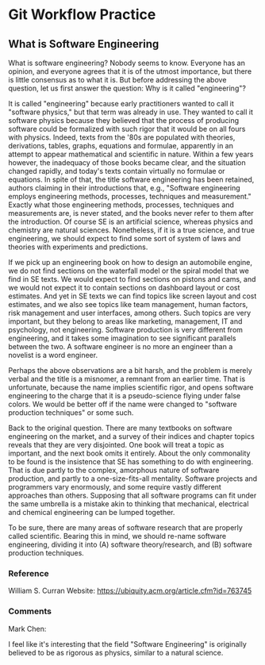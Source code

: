 # Git Workflow Practice
## What is Software Engineering

What is software engineering? Nobody seems to know. Everyone has an opinion, and everyone agrees that it is of the utmost importance, but there is little consensus as to what it is. But before addressing the above question, let us first answer the question: Why is it called "engineering"?

It is called "engineering" because early practitioners wanted to call it "software physics," but that term was already in use. They wanted to call it software physics because they believed that the process of producing software could be formalized with such rigor that it would be on all fours with physics. Indeed, texts from the '80s are populated with theories, derivations, tables, graphs, equations and formulae, apparently in an attempt to appear mathematical and scientific in nature. Within a few years however, the inadequacy of those books became clear, and the situation changed rapidly, and today's texts contain virtually no formulae or equations. In spite of that, the title software engineering has been retained, authors claiming in their introductions that, e.g., "Software engineering employs engineering methods, processes, techniques and measurement." Exactly what those engineering methods, processes, techniques and measurements are, is never stated, and the books never refer to them after the introduction. Of course SE is an artificial science, whereas physics and chemistry are natural sciences. Nonetheless, if it is a true science, and true engineering, we should expect to find some sort of system of laws and theories with experiments and predictions.

If we pick up an engineering book on how to design an automobile engine, we do not find sections on the waterfall model or the spiral model that we find in SE texts. We would expect to find sections on pistons and cams, and we would not expect it to contain sections on dashboard layout or cost estimates. And yet in SE texts we can find topics like screen layout and cost estimates, and we also see topics like team management, human factors, risk management and user interfaces, among others. Such topics are very important, but they belong to areas like marketing, management, IT and psychology, not engineering. Software production is very different from engineering, and it takes some imagination to see significant parallels between the two. A software engineer is no more an engineer than a novelist is a word engineer.

Perhaps the above observations are a bit harsh, and the problem is merely verbal and the title is a misnomer, a remnant from an earlier time. That is unfortunate, because the name implies scientific rigor, and opens software engineering to the charge that it is a pseudo-science flying under false colors. We would be better off if the name were changed to "software production techniques" or some such.

Back to the original question. There are many textbooks on software engineering on the market, and a survey of their indices and chapter topics reveals that they are very disjointed. One book will treat a topic as important, and the next book omits it entirely. About the only commonality to be found is the insistence that SE has something to do with engineering. That is due partly to the complex, amorphous nature of software production, and partly to a one-size-fits-all mentality. Software projects and programmers vary enormously, and some require vastly different approaches than others. Supposing that all software programs can fit under the same umbrella is a mistake akin to thinking that mechanical, electrical and chemical engineering can be lumped together.

To be sure, there are many areas of software research that are properly called scientific. Bearing this in mind, we should re-name software engineering, dividing it into (A) software theory/research, and (B) software production techniques.

### Reference

William S. Curran
Website: https://ubiquity.acm.org/article.cfm?id=763745

### Comments

Mark Chen:

I feel like it's interesting that the field "Software Engineering" is originally believed to be as rigorous as physics, similar to a natural science.
